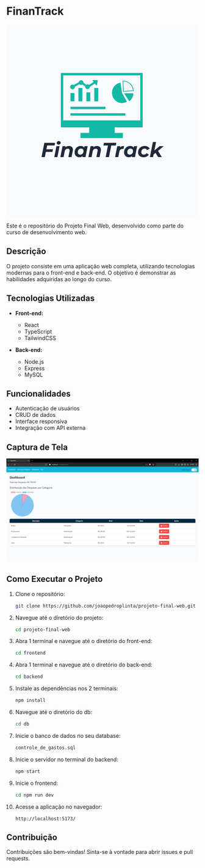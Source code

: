 # FinanTrack
![Logo do Projeto](frontend/src/assets/logo.png)

Este é o repositório do Projeto Final Web, desenvolvido como parte do curso de desenvolvimento web.

## Descrição

O projeto consiste em uma aplicação web completa, utilizando tecnologias modernas para o front-end e back-end. O objetivo é demonstrar as habilidades adquiridas ao longo do curso.

## Tecnologias Utilizadas

- **Front-end:**
     - React
     - TypeScript
     - TailwindCSS

- **Back-end:**
     - Node.js
     - Express
     - MySQL

## Funcionalidades

- Autenticação de usuários
- CRUD de dados
- Interface responsiva
- Integração com API externa

## Captura de Tela

![Captura de Tela do Projeto](frontend/src/assets/tela_dashboard.png)

## Como Executar o Projeto

1. Clone o repositório:
      ```bash
      git clone https://github.com/joaopedroplinta/projeto-final-web.git
      ```

2. Navegue até o diretório do projeto:
      ```bash
      cd projeto-final-web
      ```

3. Abra 1 terminal e navegue até o diretório do front-end:
      ```bash
      cd frontend
      ```

4. Abra 1 terminal e navegue até o diretório do back-end:
      ```bash
      cd backend
      ```

5. Instale as dependências nos 2 terminais:
      ```bash
      npm install
      ```

6. Navegue até o diretório do db:
      ```bash
      cd db
      ```

7. Inicie o banco de dados no seu database:
      ```bash
      controle_de_gastos.sql
      ```

8. Inicie o servidor no terminal do backend:
      ```bash
      npm start
      ```

9. Inicie o frontend:
      ```bash
      cd npm run dev
      ```

10. Acesse a aplicação no navegador:
      ```
      http://localhost:5173/
      ```

## Contribuição

Contribuições são bem-vindas! Sinta-se à vontade para abrir issues e pull requests.
